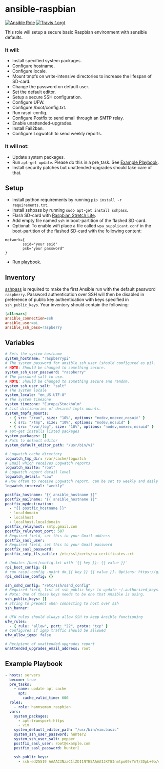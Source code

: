 # ansible-raspbian

[![Ansible Role](https://img.shields.io/ansible/role/30388.svg)](https://galaxy.ansible.com/hannseman/raspbian) 
[![Travis (.org)](https://img.shields.io/travis/hannseman/ansible-raspbian.svg)](https://travis-ci.com/hannseman/ansible-raspbian)

This role will setup a secure basic Raspbian environment with sensible defaults.

### It will:

 * Install specified system packages.
 * Configure hostname.
 * Configure locale.
 * Mount tmpfs on write-intensive directories to increase the lifespan of SD-card. 
 * Change the password on default user.
 * Set the default editor.
 * Setup a secure SSH configuration.
 * Configure UFW.
 * Configure /boot/config.txt.
 * Run raspi-config.
 * Configure Postfix to send email through an SMTP relay.
 * Enable unattended-upgrades.
 * Install Fail2ban.
 * Configure Logwatch to send weekly reports.

### It will not:

 * Update system packages.
 * Run `apt-get update`. Please do this in a pre_task. See [Example Playbook](#example-playbook).
 * Install security patches but unattended-upgrades should take care of that. 

## Setup
* Install python requirements by running `pip install -r requirements.txt`.
* Install sshpass by running `sudo apt-get install sshpass`.
* Flash SD-card with [Raspbian Stretch Lite](https://www.raspberrypi.org/documentation/installation/installing-images/mac.md).
* Add empty file named `ssh` in boot-partition of the flashed SD-card.
* Optional: To enable wifi place a file called `wpa_supplicant.conf` in the boot-partition of the flashed SD-card with the following content:
```
network={
        ssid="your ssid"
        psk="your password"
}
```
* Run playbook.


## Inventory

[sshpass](https://linux.die.net/man/1/sshpass) is required to make the first Ansible run
with the default password `raspberry`. Password authentication over SSH will then be disabled in
preference of public key authentication with keys specified in `ssh_public_keys`. 
Your inventory should contain the following:

```ini
[all:vars]
ansible_connection=ssh
ansible_user=pi
ansible_ssh_pass=raspberry
```

## Variables

```yaml
# Sets the system hostname
system_hostname: "raspberrypi"
# The system password for ansible_ssh_user (should configured as pi).
# NOTE: Should be changed to something secure.
system_ssh_user_password: "raspberry"
# The password salt to use.
# NOTE: Should be changed to something secure and random.
system_ssh_user_salt: "salt"
# The system locale
system_locale: "en_US.UTF-8"
# The system timezone
system_timezone: "Europe/Stockholm"
# List dictionaries of desired tmpfs mounts.
system_tmpfs_mounts:
  - { src: "/run", size: "10%", options: "nodev,noexec,nosuid" }
  - { src: "/tmp", size: "10%", options: "nodev,nosuid" }
  - { src: "/var/log", size: "10%", options: "nodev,noexec,nosuid" }
# apt-get installs listed packages
system_packages: []
# Path to default editor
system_default_editor_path: "/usr/bin/vi"

# Logwatch cache directory
logwatch_tmp_dir: /var/cache/logwatch
# Email which receives Logwatch reports
logwatch_mailto: "root"
# Logwatch report detail level
logwatch_detail: "Low"
# How often to receive Logwatch report, can be set to weekly and daily
logwatch_interval: "weekly"

postfix_hostname: "{{ ansible_hostname }}"
postfix_mailname: "{{ ansible_hostname }}"
postfix_mydestination:
  - "{{ postfix_hostname }}"
  - localdomain
  - localhost
  - localhost.localdomain
postfix_relayhost: smtp.gmail.com
postfix_relayhost_port: 587
# Required field, set this to your Gmail-address
postfix_sasl_user:
# Required field, set this to your Gmail password
postfix_sasl_password:
postfix_smtp_tls_cafile: /etc/ssl/certs/ca-certificates.crt

# Updates /boot/config.txt with `{{ key }}: {{ value }}`
rpi_boot_config: {}
# run raspi-config -noint do_{{ key }} {{ value }]. Options: https://github.com/raspberrypi-ui/rc_gui/blob/master/src/rc_gui.c#L23-L70
rpi_cmdline_config: {}

ssh_sshd_config: "/etc/ssh/sshd_config"
# Required field, list of ssh public keys to update ~/.authorized_keys. 
# Note: One of these keys needs to be one that Ansible is using.   
ssh_public_keys: []
# String to present when connecting to host over ssh
ssh_banner:

# UFW rules should always allow SSH to keep Ansible functioning
ufw_rules:
  - { rule: "allow", port: "22", proto: "tcp" }
# Configures if igmp traffic should be allowed
ufw_allow_igmp: false

# Recipient of unattended-upgrades report
unattended_upgrades_email_address: root

```

## Example Playbook
```yaml
- hosts: servers
  become: true
  pre_tasks:
    - name: update apt cache
      apt:
        cache_valid_time: 600
  roles:
    - role: hannseman.raspbian
  vars:
    system_packages:
      - apt-transport-https
      - vim
    system_default_editor_path: "/usr/bin/vim.basic"
    system_ssh_user_password: hunter2
    system_ssh_user_salt: pepper
    postfix_sasl_user: root@example.com
    postfix_sasl_password: hunter2

    ssh_public_keys:
      - ssh-ed25519 AAAAC3NzaC1lZDI1NTE5AAAAIJXTGInmtpoG9rYmT/3DpL+0o/sH2shys+NwJLo8NnCj
```
